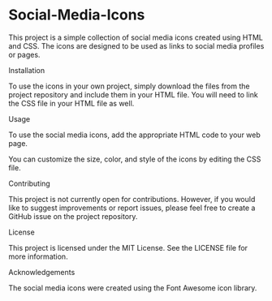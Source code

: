 # Social-Media-Icons

This project is a simple collection of social media icons created using HTML and CSS. The icons are designed to be used as links to social media profiles or pages.

Installation

To use the icons in your own project, simply download the files from the project repository and include them in your HTML file. You will need to link the CSS file in your HTML file as well.

<link rel="stylesheet" href="path/to/social-media-icons.css">

Usage

To use the social media icons, add the appropriate HTML code to your web page.

<!-- Facebook icon -->
<a href="https://www.facebook.com/your-page-url"><i class="fab fa-facebook"></i></a>

<!-- Twitter icon -->
<a href="https://twitter.com/your-page-url"><i class="fab fa-twitter"></i></a>

<!-- Instagram icon -->
<a href="https://www.instagram.com/your-page-url"><i class="fab fa-instagram"></i></a>

You can customize the size, color, and style of the icons by editing the CSS file.

Contributing

This project is not currently open for contributions. However, if you would like to suggest improvements or report issues, please feel free to create a GitHub issue on the project repository.

License

This project is licensed under the MIT License. See the LICENSE file for more information.

Acknowledgements

The social media icons were created using the Font Awesome icon library.

